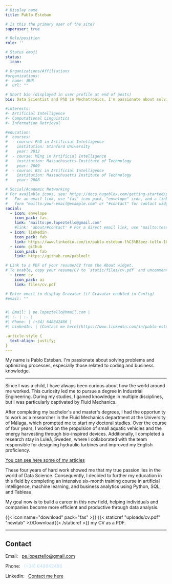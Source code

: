 ```yaml
---
# Display name
title: Pablo Esteban

# Is this the primary user of the site?
superuser: true

# Role/position
role: ''

# Status emoji
status:
  icon:

# Organizations/Affiliations
#organizations:
#- name: 腾讯
#  url: ""

# Short bio (displayed in user profile at end of posts)
bio: Data Scientist and PhD in Mechatronics. I'm passionate about solving problems and optimizing processes, especially those related to coding and business knowledge.

#interests:
#- Artificial Intelligence
#- Computational Linguistics
#- Information Retrieval

#education:
#  courses:
#  - course: PhD in Artificial Intelligence
#    institution: Stanford University
#    year: 2012
#  - course: MEng in Artificial Intelligence
#    institution: Massachusetts Institute of Technology
#    year: 2009
#  - course: BSc in Artificial Intelligence
#    institution: Massachusetts Institute of Technology
#    year: 2008

# Social/Academic Networking
# For available icons, see: https://docs.hugoblox.com/getting-started/page-builder/#icons
#   For an email link, use "fas" icon pack, "envelope" icon, and a link in the
#   form "mailto:your-email@example.com" or "#contact" for contact widget.
social:
  - icon: envelope
    icon_pack: fas
    link: 'mailto:pe.lopeztello@gmail.com'
    #link: 'about/#contact' # For a direct email link, use "mailto:test@example.org".
  - icon: linkedin
    icon_pack: fab
    link: https://www.linkedin.com/in/pablo-esteban-l%C3%B3pez-tello-1056ab176/
  - icon: github
    icon_pack: fab
    link: https://github.com/pabloelt

# Link to a PDF of your resume/CV from the About widget.
# To enable, copy your resume/CV to `static/files/cv.pdf` and uncomment the lines below.
  - icon: cv
    icon_pack: ai
    link: files/cv.pdf

# Enter email to display Gravatar (if Gravatar enabled in Config)
#email: ""


#| Email: | pe.lopeztello@hmail.com |
#| :- | :- |
#| Phone: | (+34) 648842486 |
#| LinkedIn: | [Contact me here](https://www.linkedin.com/in/pablo-esteban-l%C3%B3pez-tello-1056ab176/) |

.article-style {
  text-align: justify;
}
---
```

My name is Pablo Esteban. I'm passionate about solving problems and optimizing processes, especially those related to coding and business knowledge.

---

Since I was a child, I have always been curious about how the world around me worked. This curiosity led me to pursue a degree in Industrial Engineering. During my studies, I gained knowledge in multiple disciplines, but I was particularly captivated by Fluid Mechanics.

After completing my bachelor's and master's degrees, I had the opportunity to work as a researcher in the Fluid Mechanics department at the University of Málaga, which prompted me to start my doctoral studies. Over the course of four years, I worked on the propulsion of small aquatic vehicles and the energy harvesting through bio-inspired devices. Additionally, I completed a research stay in Luleå, Sweden, where I collaborated with the team responsible for designing hydraulic turbines and improved my English proficiency.

[You can see here some of my articles](https://www.researchgate.net/profile/Pablo-Esteban-Lopez-Tello)

These four years of hard work showed me that my true passion lies in the world of Data Science. Consequently, I decided to further my education in this field by completing an intensive six-month training course in artificial intelligence, machine learning, and business analytics using Python, SQL, and Tableau.

My goal now is to build a career in this new field, helping individuals and companies become more efficient and productive through data analysis.

{{< icon name="download" pack="fas" >}} {{< staticref "uploads/cv.pdf" "newtab" >}}Download{{< /staticref >}} my CV as a PDF.

---

## Contact

Email: &nbsp; pe.lopeztello@gmail.com

Phone: &nbsp; <text style='color: #BBDEFC; font-weight: normal;'>(+34) 648842486</text>

LinkedIn: &nbsp; [Contact me here](https://www.linkedin.com/in/pablo-esteban-l%C3%B3pez-tello-1056ab176/)



